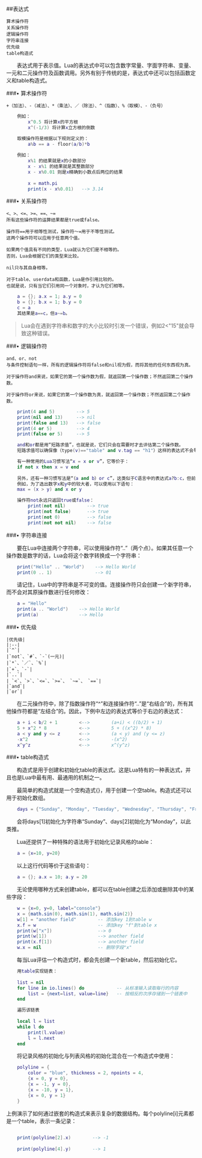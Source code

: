 ##表达式

    算术操作符
    关系操作符
    逻辑操作符
    字符串连接
    优先级
    table构造式

&emsp;&emsp;表达式用于表示值。Lua的表达式中可以包含数字常量、字面字符串、变量、一元和二元操作符及函数调用。另外有别于传统的是，表达式中还可以包括函数定义和table构造式。

###• 算术操作符

    +（加法）、-（减法）、*（乘法）、／（除法）、^（指数）、%（取模）、-（负号）
    
```lua
    例如：
        x^0.5 将计算x的平方根
        x^(-1/3) 将计算x立方根的倒数
```

```lua
    取模操作符是根据以下规则定义的：
        a%b == a - floor(a/b)*b
        
    例如：
        x%1 的结果就是x的小数部分
        x - x%1 的结果就是其整数部分
        x - x%0.01 则是x精确到小数点后两位的结果
        
        x = math.pi
        print(x - x%0.01)   --> 3.14
```

###• 关系操作符

    <、>、<=、>=、==、~=
    所有这些操作符的运算结果都是true或false。

    操作符==用于相等性测试，操作符～=用于不等性测试。
    这两个操作符可以应用于任意两个值。
    
    如果两个值具有不同的类型，Lua就认为它们是不相等的。
    否则，Lua会根据它们的类型来比较。
    
    nil只与其自身相等。
    
    对于table、userdata和函数，Lua是作引用比较的。
    也就是说，只有当它们引用同一个对象时，才认为它们相等。
    
```lua
    a = {}; a.x = 1; a.y = 0
    b = {}; b.x = 1; b.y = 0
    c = a
    其结果是a==c，但a~=b。
```

>Lua会在遇到字符串和数字的大小比较时引发一个错误，例如2<"15"就会导致这种错误。

###• 逻辑操作符

    and、or、not
    与条件控制语句一样，所有的逻辑操作符将false和nil视为假，而将其他的任何东西视为真。
    
    对于操作符and来说，如果它的第一个操作数为假，就返回第一个操作数；不然返回第二个操作数。
    
    对于操作符or来说，如果它的第一个操作数为真，就返回第一个操作数；不然返回第二个操作数。

```lua
    print(4 and 5)        --> 5
    print(nil and 13)     --> nil
    print(false and 13)   --> false
    print(4 or 5)         --> 4
    print(false or 5)     --> 5
```

```lua
    and和or都是用“短路求值”，也就是说，它们只会在需要时才去评估第二个操作数。
    短路求值可以确保像（type(v)=="table" and v.tag == "h1"）这样的表达式不会导致运行时错误。

    有一种常用的Lua习惯写法“x = x or v”，它等价于：
    if not x then x = v end
    
    另外，还有一种习惯写法是“（a and b）or c”，这类似于C语言中的表达式a?b:c，但前提是b不为假。
    例如，为了选出数字x和y中的较大者，可以使用以下语句：
    max = (x > y) and x or y
```

```lua
    操作符not永远只返回true或false：
        print(not nil)        --> true
        print(not false)      --> true
        print(not 0)          --> false
        print(not not nil)    --> false
```


###• 字符串连接

&emsp;&emsp;要在Lua中连接两个字符串，可以使用操作符“..”（两个点）。如果其任意一个操作数是数字的话，Lua会将这个数字转换成一个字符串：

```lua
    print("Hello" .. "World")    --> Hello World
    print(0 .. 1)                --> 01
```

&emsp;&emsp;请记住，Lua中的字符串是不可变的值。连接操作符只会创建一个新字符串，而不会对其原操作数进行任何修改：

```lua
    a = "Hello"
    print(a .. "World")    --> Hello World
    print(a)               --> Hello
```


###• 优先级

    |优先级|
    |:--|
    |`^`|
    |`not`、`#`、`-`(一元)|
    |`*`、`／`、`%`|
    |`+`、`-`|
    |`..`|
    | `<`、`>`、`<=`、`>=`、 `~=`、 `==`|
    |`and`|
    |`or`|

&emsp;&emsp;在二元操作符中，除了指数操作符“^”和连接操作符“..”是“右结合”的，所有其他操作符都是“左结合”的。因此，下例中左边的表达式等价于右边的表达式：

```lua
    a + i < b/2 + 1        <-->        (a+i) < ((b/2) + 1)
    5 + x^2 * 8            <-->        5 + ((x^2) * 8)
    a < y and y <= z       <-->        (a < y) and (y <= z)
    -x^2                   <-->        -(x^2)
    x^y^z                  <-->        x^(y^z)
```


###• table构造式

&emsp;&emsp;构造式是用于创建和初始化table的表达式。这是Lua特有的一种表达式，并且也是Lua中最有用、最通用的机制之一。

&emsp;&emsp;最简单的构造式就是一个空构造式{}，用于创建一个空table。构造式还可以用于初始化数组。

```lua
    days = {"Sunday", "Monday", "Tuesday", "Wednesday", "Thursday", "Friday", "Saturday"}
```

&emsp;&emsp;会将days[1]初始化为字符串“Sunday”、days[2]初始化为“Monday”，以此类推。

&emsp;&emsp;Lua还提供了一种特殊的语法用于初始化记录风格的table：

```lua
    a = {x=10, y=20}
```

&emsp;&emsp;以上这行代码等价于这些语句：

```lua
    a = {}; a.x = 10; a.y = 20
```

&emsp;&emsp;无论使用哪种方式来创建table，都可以在table创建之后添加或删除其中的某些字段：

```lua
    w = {x=0, y=0, label="console"}
    x = {math.sin(0), math.sin(1), math.sin(2)}
    w[1] = "another field"        -- 添加key 1到table w
    x.f = w                       -- 添加key "f"到table x
    print(w["x"])                 --> 0
    print(w[1])                   --> another field
    print(x.f[1])                 --> another field
    w.x = nil                     -- 删除字段"x"
```

&emsp;&emsp;每当Lua评估一个构造式时，都会先创建一个新table，然后初始化它。

```lua
    用table实现链表：
    
    list = nil
    for line in io.lines() do            -- 从标准输入读取每行的内容
        list = {next=list, value=line}   -- 按相反的次序存储到一个链表中
    end
```

```lua
    遍历该链表
    
    local l = list
    while l do
        print(l.value)
        l = l.next
    end
```

&emsp;&emsp;将记录风格的初始化与列表风格的初始化混合在一个构造式中使用：

```lua
    polyline = {
        color = "blue", thickness = 2, npoints = 4,
        {x = 0, y = 0},
        {x = -1, y = 0},
        {x = -10, y = 1},
        {x = 0, y = 1}
    }
```

上例演示了如何通过嵌套的构造式来表示复杂的数据结构。每个polyline[i]元素都是一个table，表示一条记录：


```lua
    
    print(polyline[2].x)		--> -1
    
    print(polyline[4].y)		--> 1

```

